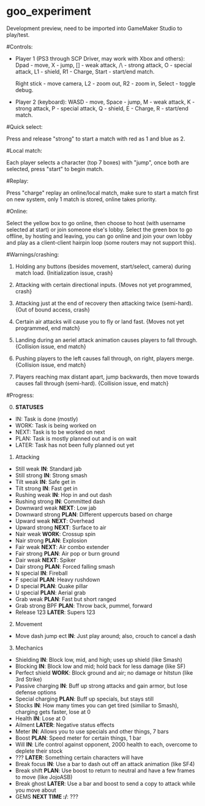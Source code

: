 goo_experiment
==============
Development preview, need to be imported into GameMaker Studio to play/test.

#Controls:

* Player 1 (PS3 through SCP Driver, may work with Xbox and others): Dpad - move, X - jump, [] - weak attack,
/\ - strong attack, O - special attack, L1 - shield, R1 - Charge, Start - start/end match.

  Right stick - move camera, L2 - zoom out, R2 - zoom in, Select - toggle debug.

* Player 2 (keyboard): WASD - move, Space - jump, M - weak attack, K - strong attack, P - special attack,
Q - shield, E - Charge, R - start/end match.

#Quick select:

Press and release "strong" to start a match with red as 1 and blue as 2.

#Local match:

Each player selects a character (top 7 boxes) with "jump", once both are selected, press "start" to begin match.

#Replay:

Press "charge" replay an online/local match, make sure to start a match first on new system, only 1 match is stored,
online takes priority.

#Online:

Select the yellow box to go online, then choose to host (with username selected at start) or join someone else's lobby.
Select the green box to go offline, by hosting and leaving, you can go online and join your own lobby and play as a
client-client hairpin loop (some routers may not support this).

#Warnings/crashing:

1. Holding any buttons (besides movement, start/select, camera) during match load. {Initialization issue, crash}

2. Attacking with certain directional inputs. {Moves not yet programmed, crash}

3. Attacking just at the end of recovery then attacking twice (semi-hard). {Out of bound access, crash}

4. Certain air attacks will cause you to fly or land fast. {Moves not yet programmed, end match}

5. Landing during an aeriel attack animation causes players to fall through. {Collision issue, end match}

6. Pushing players to the left causes fall through, on right, players merge. {Collision issue, end match}

7. Players reaching max distant apart, jump backwards, then move towards causes fall through (semi-hard).
{Collision issue, end match}

#Progress:

0. **STATUSES**
  * IN: Task is done (mostly)
  * WORK: Task is being worked on
  * NEXT: Task is to be worked on next
  * PLAN: Task is mostly planned out and is on wait
  * LATER: Task has not been fully planned out yet

1. Attacking
  * Still weak **IN**: Standard jab
  * Still strong **IN**: Strong smash
  * Tilt weak **IN**: Safe get in
  * Tilt strong **IN**: Fast get in
  * Rushing weak **IN**: Hop in and out dash
  * Rushing strong **IN**: Committed dash
  * Downward weak **NEXT**: Low jab
  * Downward strong **PLAN**: Different uppercuts based on charge
  * Upward weak **NEXT**: Overhead
  * Upward strong **NEXT**: Surface to air
  * Nair weak **WORK**: Crossup spin
  * Nair strong **PLAN**: Explosion
  * Fair weak **NEXT**: Air combo extender
  * Fair strong **PLAN**: Air pop or burn ground
  * Dair weak **NEXT**: Spiker
  * Dair strong **PLAN**: Forced falling smash
  * N special **IN**: Fireball
  * F special **PLAN**: Heavy rushdown
  * D special **PLAN**: Quake pillar
  * U special **PLAN**: Aerial grab
  * Grab weak **PLAN**: Fast but short ranged
  * Grab strong BPF **PLAN**: Throw back, pummel, forward
  * Release 123 **LATER**: Supers 123

2. Movement
  * Move dash jump ect **IN**: Just play around; also, crouch to cancel a dash

3. Mechanics
  * Shielding **IN**: Block low, mid, and high; uses up shield (like Smash)
  * Blocking **IN**: Block low and mid; hold back for less damage (like SF)
  * Perfect shield **WORK**: Block ground and air; no damage or hitstun (like 3rd Strike)
  * Passive charging **IN**: Buff up strong attacks and gain armor, but lose defense options
  * Special charging **PLAN**: Buff up specials, but stays still
  * Stocks **IN**: How many times you can get tired (similiar to Smash), charging gets faster, lose at 0
  * Health **IN**: Lose at 0
  * Ailment **LATER**: Negative status effects
  * Meter **IN**: Allows you to use specials and other things, 7 bars
  * Boost **PLAN**: Speed meter for certain things, 1 bar
  * Will **IN**: Life control against opponent, 2000 health to each, overcome to deplete their stock
  * ??? **LATER**: Something certain characters will have
  * Break focus **IN**: Use a bar to dash out off an attack animation (like SF4)
  * Break shift **PLAN**: Use boost to return to neutral and have a few frames to move (like JojoASB)
  * Break ghost **LATER**: Use a bar and boost to send a copy to attack while you move about
  * GEMS **NEXT TIME :/**: ???
